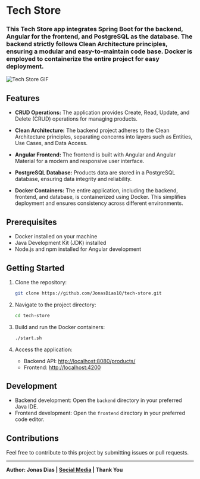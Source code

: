 # Tech Store

### This Tech Store app integrates Spring Boot for the backend, Angular for the frontend, and PostgreSQL as the database. The backend strictly follows Clean Architecture principles, ensuring a modular and easy-to-maintain code base. Docker is employed to containerize the entire project for easy deployment.

![Tech Store GIF](./media/tech-store.gif)

## Features

- **CRUD Operations:** The application provides Create, Read, Update, and Delete (CRUD) operations for managing products.

- **Clean Architecture:** The backend project adheres to the Clean Architecture principles, separating concerns into layers such as Entities, Use Cases, and Data Access.

- **Angular Frontend:** The frontend is built with Angular and Angular Material for a modern and responsive user interface.

- **PostgreSQL Database:** Products data are stored in a PostgreSQL database, ensuring data integrity and reliability.

- **Docker Containers:** The entire application, including the backend, frontend, and database, is containerized using Docker. This simplifies deployment and ensures consistency across different environments.

## Prerequisites

- Docker installed on your machine
- Java Development Kit (JDK) installed
- Node.js and npm installed for Angular development

## Getting Started

1. Clone the repository:

    ```bash
    git clone https://github.com/JonasDias10/tech-store.git
    ```

2. Navigate to the project directory:

    ```bash
    cd tech-store
    ```

3. Build and run the Docker containers:

    ```bash
    ./start.sh
    ```

4. Access the application:

    - Backend API: [http://localhost:8080/products/](http://localhost:8080/products/)
    - Frontend: [http://localhost:4200](http://localhost:4200)

## Development

- Backend development: Open the `backend` directory in your preferred Java IDE.
- Frontend development: Open the `frontend` directory in your preferred code editor.

## Contributions

Feel free to contribute to this project by submitting issues or pull requests.

---

**Author: Jonas Dias | [Social Media](https://jonas-dias.netlify.app/) | Thank You**